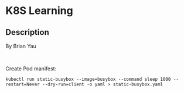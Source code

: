 # K8S Learning


## Description

By Brian Yau

<br/>


Create Pod manifest:

```
kubectl run static-busybox --image=busybox --command sleep 1000 --restart=Never --dry-run=client -o yaml > static-busybox.yaml
```

<br/>


